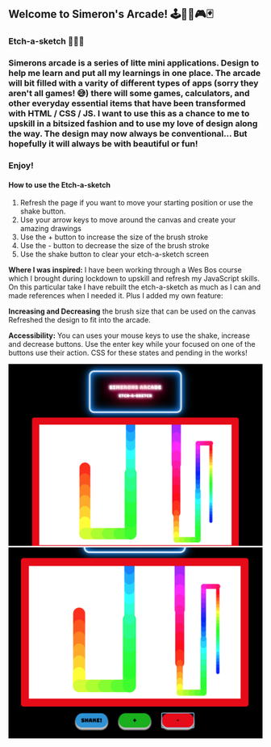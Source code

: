 ## Welcome to Simeron's Arcade! 🕹👾🎲🎮🃏

### Etch-a-sketch 🎨✍🏽

### Simerons arcade is a series of litte mini applications. Design to help me learn and put all my learnings in one place. The arcade will bit filled with a varity of different types of apps (sorry they aren't all games! 😅) there will some games, calculators, and other everyday essential items that have been transformed with HTML / CSS / JS. I want to use this as a chance to me to upskill in a bitsized fashion and to use my love of design along the way. The design may now always be conventional... But hopefully it will always be with beautiful or fun!

### Enjoy!

#### How to use the Etch-a-sketch

1. Refresh the page if you want to move your starting position or use the shake button.
2. Use your arrow keys to move around the canvas and create your amazing drawings
3. Use the + button to increase the size of the brush stroke
4. Use the - button to decrease the size of the brush stroke
5. Use the shake button to clear your etch-a-sketch screen

**Where I was inspired:** I have been working through a Wes Bos course which I brought during lockdown to upskill and refresh my JavaScript skills. On this particular take I have rebuilt the etch-a-sketch as much as I can and made references when I needed it. Plus I added my own feature:

**Increasing and Decreasing** the brush size that can be used on the canvas Refreshed the design to fit into the arcade.

**Accessibility:** You can uses your mouse keys to use the shake, increase and decrease buttons. Use the enter key while your focused on one of the buttons use their action. CSS for these states and pending in the works!

![image-of-simerons-arcade](./simeronsArcade.png)
![Image of etech-a-sketch](./ScreenShot.png)



